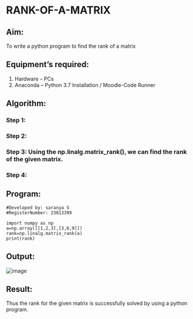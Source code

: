 # RANK-OF-A-MATRIX
## Aim:
To write a python program to find the rank of a matrix
## Equipment’s required:
1. 	Hardware – PCs
2. 	Anaconda – Python 3.7 Installation / Moodle-Code Runner
## Algorithm:
### Step 1: 
### Step 2: 
### Step 3: Using the np.linalg.matrix_rank(), we can find the rank of the given matrix.
### Step 4: 
## Program:
```
#Developed by: saranya S
#RegisterNumber: 23013399

import numpy as np
a=np.array([[1,2,3],[3,6,9]])
rank=np.linalg.matrix_rank(a)
print(rank)
```
## Output:
![image](https://github.com/srisrisaranya/RANK-OF-A-MATRIX/assets/148516638/ed54d27f-71b7-400d-88a5-f285a40371f6)


## Result:
Thus the rank for the given matrix is successfully solved by  using a python program.

